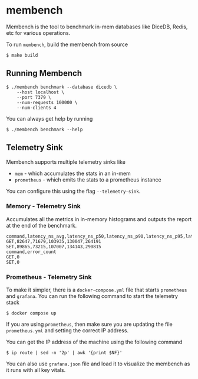 membench
===

Membench is the tool to benchmark in-mem databases like
DiceDB, Redis, etc for various operations.

To run `membench`, build the membench from source

```
$ make build
```

## Running Membench

```
$ ./membench benchmark --database dicedb \
    --host localhost \
    --port 7379 \
    --num-requests 100000 \
    --num-clients 4
```

You can always get help by running

```
$ ./membench benchmark --help
```

## Telemetry Sink

Membench supports multiple telemetry sinks like

- `mem` - which accumulates the stats in an in-mem
- `prometheus` - which emits the stats to a prometheus instance

You can configure this using the flag `--telemetry-sink`.

### Memory - Telemetry Sink

Accumulates all the metrics in in-memory histograms and outputs
the report at the end of the benchmark.

```
command,latency_ns_avg,latency_ns_p50,latency_ns_p90,latency_ns_p95,latency_ns_p99
GET,82647,71679,103935,130047,264191
SET,89865,73215,107007,134143,290815
command,error_count
GET,0
SET,0
```

### Prometheus - Telemetry Sink

To make it simpler, there is a `docker-compose.yml` file that
starts `prometheus` and `grafana`. You can run the following command
to start the telemetry stack

```
$ docker compose up
```

If you are using `prometheus`, then make sure you are updating the file
`prometheus.yml` and setting the correct IP address.

You can get the IP address of the machine using the following command

```
$ ip route | sed -n '2p' | awk '{print $NF}'
```

You can also use `grafana.json` file and load it to visualize the
membench as it runs with all key vitals.
